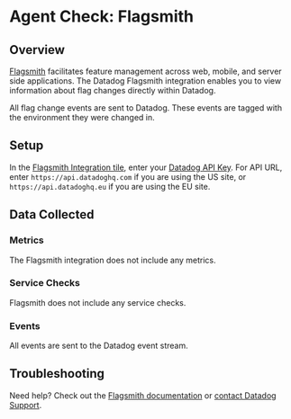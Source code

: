 # Agent Check: Flagsmith

## Overview

[Flagsmith][1] facilitates feature management across web, mobile, and server side applications. The Datadog Flagsmith integration enables you to view information about flag changes directly within Datadog.

All flag change events are sent to Datadog. These events are tagged with the environment they were changed in.

## Setup

In the [Flagsmith Integration tile][2], enter your [Datadog API Key][3]. For API URL, enter `https://api.datadoghq.com` if you are using the US site, or `https://api.datadoghq.eu` if you are using the EU site.

## Data Collected

### Metrics

The Flagsmith integration does not include any metrics.

### Service Checks

Flagsmith does not include any service checks.

### Events

All events are sent to the Datadog event stream.

## Troubleshooting

Need help? Check out the [Flagsmith documentation](https://docs.flagsmith.com/integrations/datadog/) or [contact Datadog Support][4].

[1]: https://www.flagsmith.com/
[2]: https://app.datadoghq.com/account/settings#integrations/flagsmith
[3]: https://app.datadoghq.com/account/settings#api
[4]: https://docs.datadoghq.com/help/
